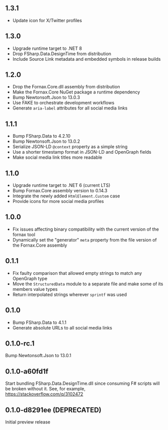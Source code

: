 ## 1.3.1
- Update icon for X/Twitter profiles

## 1.3.0
- Upgrade runtime target to .NET 8
- Drop FSharp.Data.DesignTime from distribution
- Include Source Link metadata and embedded symbols in release builds

## 1.2.0
- Drop the Fornax.Core.dll assembly from distribution
- Make the Fornax.Core NuGet package a runtime dependency
- Bump Newtonsoft.Json to 13.0.3
- Use FAKE to orchestrate development workflows
- Generate `aria-label` attributes for all social media links

## 1.1.1
- Bump FSharp.Data to 4.2.10
- Bump Newtonsoft.Json to 13.0.2
- Serialize JSON-LD `@context` property as a simple string
- Use a shorter timestamp format in JSON-LD and OpenGraph fields
- Make social media link titles more readable

## 1.1.0
- Upgrade runtime target to .NET 6 (current LTS)
- Bump Fornax.Core assembly version to 0.14.3
- Integrate the newly added `HtmlElement.Custom` case
- Provide icons for more social media profiles

## 1.0.0
- Fix issues affecting binary compatibility with the current version of the fornax tool
- Dynamically set the "generator" `meta` property from the file version of the Fornax.Core assembly

## 0.1.1
- Fix faulty comparison that allowed empty strings to match any OpenGraph type
- Move the `StructuredData` module to a separate file and make some of its members value types
- Return interpolated strings wherever `sprintf` was used

## 0.1.0
- Bump FSharp.Data to 4.1.1
- Generate absolute URLs to all social media links

## 0.1.0-rc.1
Bump Newtonsoft.Json to 13.0.1

## 0.1.0-a60fd1f
Start bundling FSharp.Data.DesignTime.dll since consuming F# scripts will be broken without it.
See, for example, <https://stackoverflow.com/q/3102472>

## 0.1.0-d8291ee (DEPRECATED)
Initial preview release
